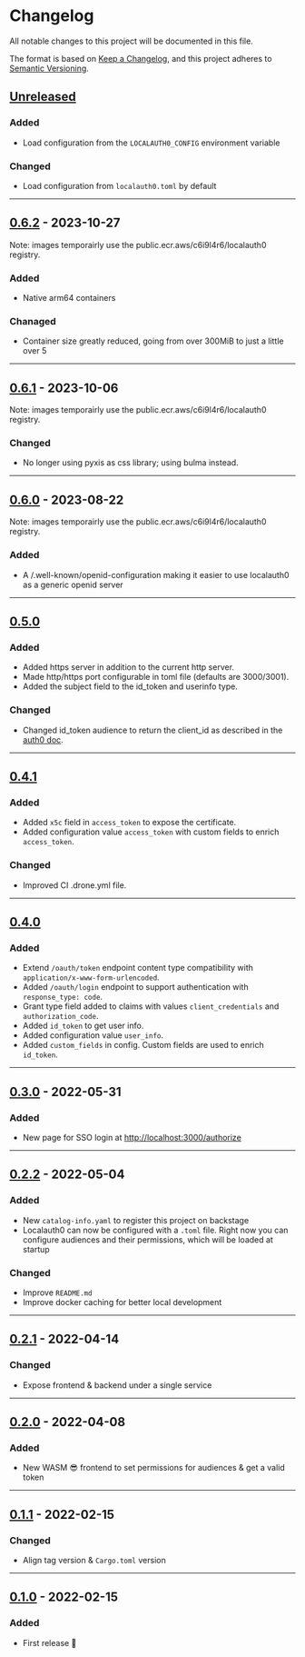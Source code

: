 # Changelog

All notable changes to this project will be documented in this file.

The format is based on [Keep a Changelog](https://keepachangelog.com/en/1.0.0/),
and this project adheres to [Semantic Versioning](https://semver.org/spec/v2.0.0.html).

## [Unreleased]

### Added

- Load configuration from the `LOCALAUTH0_CONFIG` environment variable

### Changed

- Load configuration from `localauth0.toml` by default

---

## [0.6.2] - 2023-10-27

Note: images temporairly use the public.ecr.aws/c6i9l4r6/localauth0 registry.

### Added

- Native arm64 containers

### Chanaged

- Container size greatly reduced, going from over 300MiB to just a little over 5

---

## [0.6.1] - 2023-10-06

Note: images temporairly use the public.ecr.aws/c6i9l4r6/localauth0 registry.

### Changed
- No longer using pyxis as css library; using bulma instead.

---

## [0.6.0] - 2023-08-22

Note: images temporairly use the public.ecr.aws/c6i9l4r6/localauth0 registry.

### Added
- A /.well-known/openid-configuration making it easier to use localauth0 as a generic openid server

---

## [0.5.0]

### Added

- Added https server in addition to the current http server.
- Made http/https port configurable in toml file (defaults are 3000/3001).
- Added the subject field to the id_token and userinfo type.

### Changed

- Changed id_token audience to return the client_id as described in the [auth0 doc](https://auth0.com/docs/secure/tokens/id-tokens/validate-id-tokens).

---

## [0.4.1]

### Added

- Added `x5c` field in `access_token` to expose the certificate.
- Added configuration value `access_token` with custom fields to enrich `access_token`.

### Changed

- Improved CI .drone.yml file.

---

## [0.4.0]

### Added

- Extend `/oauth/token` endpoint content type compatibility with `application/x-www-form-urlencoded`.
- Added `/oauth/login` endpoint to support authentication with `response_type: code`.
- Grant type field added to claims with values `client_credentials` and `authorization_code`.
- Added `id_token` to get user info.
- Added configuration value `user_info`.
- Added `custom_fields` in config. Custom fields are used to enrich `id_token`. 

---

## [0.3.0] - 2022-05-31

### Added

- New page for SSO login at <http://localhost:3000/authorize>

---

## [0.2.2] - 2022-05-04

### Added

- New `catalog-info.yaml` to register this project on backstage
- Localauth0 can now be configured with a `.toml` file.
  Right now you can configure audiences and their permissions, which will be loaded at startup

### Changed

- Improve `README.md`
- Improve docker caching for better local development

---

## [0.2.1] - 2022-04-14

### Changed

- Expose frontend & backend under a single service

---

## [0.2.0] - 2022-04-08

### Added

- New WASM 😎 frontend to set permissions for audiences & get a valid token

---

## [0.1.1] - 2022-02-15

### Changed

- Align tag version & `Cargo.toml` version

---

## [0.1.0] - 2022-02-15

### Added

- First release 🎉



[Unreleased]: https://github.com/primait/localauth0/compare/0.6.2...HEAD
[0.6.2]: https://github.com/primait/localauth0/compare/0.6.1...0.6.2
[0.6.1]: https://github.com/primait/localauth0/compare/0.6.0...0.6.1
[0.6.0]: https://github.com/primait/localauth0/compare/0.5.0...0.6.0
[0.5.0]: https://github.com/primait/localauth0/compare/0.4.1...0.5.0
[0.4.1]: https://github.com/primait/localauth0/compare/0.4.0...0.4.1
[0.4.0]: https://github.com/primait/localauth0/compare/0.3.0...0.4.0
[0.3.0]: https://github.com/primait/localauth0/compare/0.2.2...0.3.0
[0.2.2]: https://github.com/primait/localauth0/compare/0.2.1...0.2.2
[0.2.1]: https://github.com/primait/localauth0/compare/0.2.0...0.2.1
[0.2.0]: https://github.com/primait/localauth0/compare/0.1.1...0.2.0
[0.1.1]: https://github.com/primait/localauth0/compare/0.1.0...0.1.1
[0.1.0]: https://github.com/primait/localauth0/releases/tag/0.1.0
